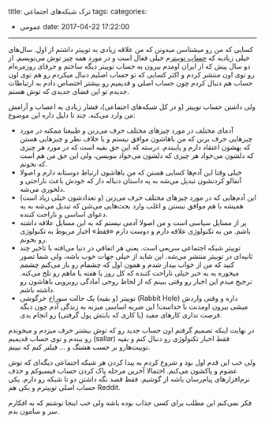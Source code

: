 title: ترک شبکه‌های اجتماعی
tags:
categories:
  - عمومی
date: 2017-04-22 17:22:00
---
کسایی که من رو میشناسن میدونن که من علاقه زیادی به توییتر داشتم از اول. سال‌های خیلی زیادیه که [حساب توییتر](https://twitter.com/sallar)م خیلی فعال است و در مورد همه چیز توش می‌نویسم. از دو سال پیش که از ایران اومدم بیرون یه حساب توییتر دیگه ساختم و حرفای روزمره‌ام رو توی اون منتشر کردم و اکثر کسایی که تو حساب اصلیم دنبال میکردم رو هم توی اون حساب هم دنبال کردم چون حساب اصلی و قدیمیم رو بیشتر اختصاص دادم به ارتباطات جدیدم تو این فضای جدیدی که توش هستم.
<!-- more -->

ولی داشتن حساب توییتر (و در کل شبکه‌های اجتماعی)، فشار زیادی به اعصاب و آرامش من وارد می‌کنه. چند تا دلیل داره این موضوع:

+ آدمای مختلف در مورد چیزهای مختلف حرف می‌زنن و طبیعتا ممکنه در مورد چیزهایی حرف بزنن که من باهاشون موافق نیستم و یا خلاف نظر و چیزهایی هستن که بهشون اعتقاد دارم و پایبندم. درسته که این حق بقیه است که در مورد هر چیزی که دلشون می‌خواد هر چیزی که دلشون می‌خواد بنویسن، ولی این حق من هم است که نخونم.
+ خیلی وقتا این آدم‌ها کسایی هستن که من باهاشون ارتباط دوستانه دارم و اصولا آنفالو کردنشون تبدیل می‌شه به یه داستان دنباله دار که خودش باعث ناراحتی و دلخوری می‌شه.
+ این آدم‌هایی که در مورد چیزهای مختلف حرف می‌زنن (و تعدادشون خیلی زیاد است) همیشه با هم موافق نیستن و اغلب وارد بحث‌هایی می‌شن که تبدیل می‌شه به یه دعوای اساسی و ناراحت کننده.
+ پر از مسایل سیاسی است و من اصولا آدمی نیستم که به این مسایل علاقه داشته باشم. من به تکنولوژی علاقه دارم و دوست دارم «فقط» اخبار مربوط به تکنولوژی رو بخونم.
+ توییتر شبکه اجتماعی سریعی است. یعنی هر اتفاقی در دنیا می‌افته با تاخیر چند ثانیه‌ای در توییتر منتشر می‌شه. این شاید از خیلی جهات خوب باشه، ولی شما تصور کنید که من از خواب بیدار شدم و همون اول که چشمام رو باز می‌کنم چشمم میخوره به یه خبر خیلی ناراحت کننده که کل روز یا هفته یا ماهم رو تلخ می‌کنه. ترجیح میدم این اخبار رو وقتی ببینم که از لحاظ روحی آمادگی روبرویی باهاشون رو داشته باشم.
+ توییتر (و بقیه) یک حالت سوراخ خرگوشی (Rabbit Hole) داره و وقتی واردش میشی بیرون اومدنت با خداست! این ضربه اساسی میزنه به زندگی آدم چون دیگه فرصت نداری کارهای مفید (یا کاری که بابتش پول گرفتی) رو انجام بدی. 

در نهایت اینکه تصمیم گرفتم اون حساب جدید رو که توش بیشتر حرف میزدم و میخوندم رو ببندم و توی حساب قدیمیم (sallar) فقط اخبار تکنولوژی رو دنبال کنم و بقیه توییت‌هارو بر حسب هشتگ و ... فیلتر کنم که نبینم.

ولی خب این قدم اول بود و شروع کردم به پیدا کردن هر شبکه اجتماعی دیگه‌ای که توش عضوم و پاکشون می‌کنم. احتمالا آخرین مرحله پاک کردن حساب فیسبوکم و حذف نرم‌افزارهای پیام‌رسان باشه از گوشیم. فقط قصد نگه داشتن دو تا شبکه رو دارم. یکی حساب اصلی توییترم و یکی هم Reddit.

فکر نمی‌کنم این مطلب برای کسی جذاب بوده باشه ولی خب اینجا نوشتم که به افکارم سر و سامون بدم.






